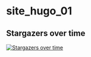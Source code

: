 # site_hugo_01


## Stargazers over time

[![Stargazers over time](https://starchart.cc/blilen/site_hugo_01.svg)](https://starchart.cc/blilen/site_hugo_01)
